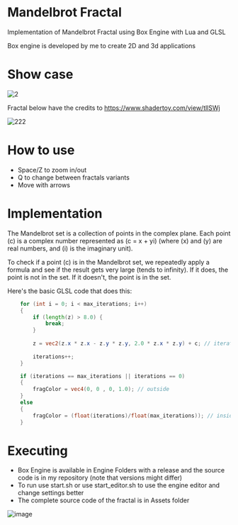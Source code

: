 # Mandelbrot Fractal

Implementation of Mandelbrot Fractal using Box Engine with Lua and GLSL

Box engine is developed by me to create 2D and 3d applications

# Show case

![2](https://github.com/RodrigoPAml/MandelbrotFractal/assets/41243039/e5497c15-a1ee-498c-972b-377a6b18c9ac)

Fractal below have the credits to https://www.shadertoy.com/view/tllSWj

![222](https://github.com/RodrigoPAml/MandelbrotFractal/assets/41243039/f0cdc027-e9da-4c5c-a3c9-d00d14629f50)

# How to use

- Space/Z to zoom in/out
- Q to change between fractals variants
- Move with arrows
  
# Implementation

The Mandelbrot set is a collection of points in the complex plane. Each point \(c\) is a complex number represented as \(c = x + yi\) (where \(x\) and \(y\) are real numbers, and \(i\) is the imaginary unit).

To check if a point \(c\) is in the Mandelbrot set, we repeatedly apply a formula and see if the result gets very large (tends to infinity). If it does, the point is not in the set. If it doesn't, the point is in the set.

Here's the basic GLSL code that does this:
```glsl
    for (int i = 0; i < max_iterations; i++) 
    {
        if (length(z) > 8.0) {
            break;
        }
        
        z = vec2(z.x * z.x - z.y * z.y, 2.0 * z.x * z.y) + c; // iteration formula
        
        iterations++;
    }

    if (iterations == max_iterations || iterations == 0) 
    {
        fragColor = vec4(0, 0 , 0, 1.0); // outside
    }
    else
    {
        fragColor = (float(iterations)/float(max_iterations)); // inside
    }
```

# Executing

- Box Engine is available in Engine Folders with a release and the source code is in my repository (note that versions might differ)
- To run use start.sh or use start_editor.sh to use the engine editor and change settings better
- The complete source code of the fractal is in Assets folder

![image](https://github.com/RodrigoPAml/MandelbrotFractal/assets/41243039/0cef1d04-8c36-43b3-9019-a067cbdf1765)

